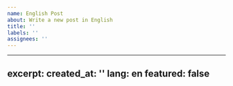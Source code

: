 ```yaml
---
name: English Post
about: Write a new post in English
title: ''
labels: ''
assignees: ''
---
```

---
excerpt:
created_at: ''
lang: en
featured: false
---

